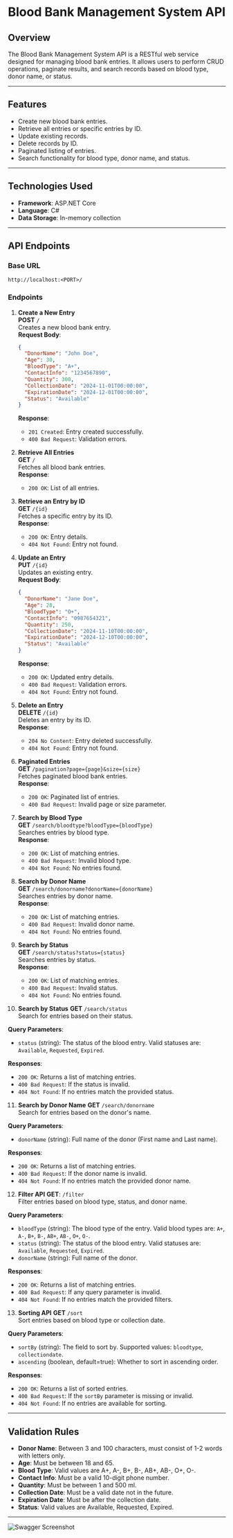 # Blood Bank Management System API

## Overview

The Blood Bank Management System API is a RESTful web service designed for managing blood bank entries. It allows users to perform CRUD operations, paginate results, and search records based on blood type, donor name, or status.

---

## Features

- Create new blood bank entries.
- Retrieve all entries or specific entries by ID.
- Update existing records.
- Delete records by ID.
- Paginated listing of entries.
- Search functionality for blood type, donor name, and status.

---

## Technologies Used

- **Framework**: ASP.NET Core
- **Language**: C#
- **Data Storage**: In-memory collection

---

## API Endpoints

### Base URL

```
http://localhost:<PORT>/
```

### Endpoints

1. **Create a New Entry**  
   **POST** `/`  
   Creates a new blood bank entry.  
   **Request Body**:
   ```json
   {
     "DonorName": "John Doe",
     "Age": 30,
     "BloodType": "A+",
     "ContactInfo": "1234567890",
     "Quantity": 300,
     "CollectionDate": "2024-11-01T00:00:00",
     "ExpirationDate": "2024-12-01T00:00:00",
     "Status": "Available"
   }
   ```
   **Response**:
   - `201 Created`: Entry created successfully.
   - `400 Bad Request`: Validation errors.

2. **Retrieve All Entries**  
   **GET** `/`  
   Fetches all blood bank entries.  
   **Response**:
   - `200 OK`: List of all entries.

3. **Retrieve an Entry by ID**  
   **GET** `/{id}`  
   Fetches a specific entry by its ID.  
   **Response**:
   - `200 OK`: Entry details.
   - `404 Not Found`: Entry not found.

4. **Update an Entry**  
   **PUT** `/{id}`  
   Updates an existing entry.  
   **Request Body**:
   ```json
   {
     "DonorName": "Jane Doe",
     "Age": 28,
     "BloodType": "O+",
     "ContactInfo": "0987654321",
     "Quantity": 250,
     "CollectionDate": "2024-11-10T00:00:00",
     "ExpirationDate": "2024-12-10T00:00:00",
     "Status": "Available"
   }
   ```
   **Response**:
   - `200 OK`: Updated entry details.
   - `400 Bad Request`: Validation errors.
   - `404 Not Found`: Entry not found.

5. **Delete an Entry**  
   **DELETE** `/{id}`  
   Deletes an entry by its ID.  
   **Response**:
   - `204 No Content`: Entry deleted successfully.
   - `404 Not Found`: Entry not found.

6. **Paginated Entries**  
   **GET** `/pagination?page={page}&size={size}`  
   Fetches paginated blood bank entries.  
   **Response**:
   - `200 OK`: Paginated list of entries.
   - `400 Bad Request`: Invalid page or size parameter.

7. **Search by Blood Type**  
   **GET** `/search/bloodtype?bloodType={bloodType}`  
   Searches entries by blood type.  
   **Response**:
   - `200 OK`: List of matching entries.
   - `400 Bad Request`: Invalid blood type.
   - `404 Not Found`: No entries found.

8. **Search by Donor Name**  
   **GET** `/search/donorname?donorName={donorName}`  
   Searches entries by donor name.  
   **Response**:
   - `200 OK`: List of matching entries.
   - `400 Bad Request`: Invalid donor name.
   - `404 Not Found`: No entries found.

9. **Search by Status**  
   **GET** `/search/status?status={status}`  
   Searches entries by status.  
   **Response**:
   - `200 OK`: List of matching entries.
   - `400 Bad Request`: Invalid status.
   - `404 Not Found`: No entries found.


10. **Search by Status**
    **GET** `/search/status`  
    Search for entries based on their status.

**Query Parameters**:
- `status` (string): The status of the blood entry. Valid statuses are: `Available`, `Requested`, `Expired`.

**Responses**:
- `200 OK`: Returns a list of matching entries.
- `400 Bad Request`: If the status is invalid.
- `404 Not Found`: If no entries match the provided status.



11. **Search by Donor Name**
    **GET** `/search/donorname`  
    Search for entries based on the donor's name.

**Query Parameters**:
- `donorName` (string): Full name of the donor (First name and Last name).

**Responses**:
- `200 OK`: Returns a list of matching entries.
- `400 Bad Request`: If the donor name is invalid.
- `404 Not Found`: If no entries match the provided donor name.



12. **Filter API**
**GET**: `/filter`  
Filter entries based on blood type, status, and donor name.

**Query Parameters**:
- `bloodType` (string): The blood type of the entry. Valid blood types are: `A+`, `A-`, `B+`, `B-`, `AB+`, `AB-`, `O+`, `O-`.
- `status` (string): The status of the blood entry. Valid statuses are: `Available`, `Requested`, `Expired`.
- `donorName` (string): Full name of the donor.

**Responses**:
- `200 OK`: Returns a list of matching entries.
- `400 Bad Request`: If any query parameter is invalid.
- `404 Not Found`: If no entries match the provided filters.



13. **Sorting API**
**GET** `/sort`  
Sort entries based on blood type or collection date.

**Query Parameters**:
- `sortBy` (string): The field to sort by. Supported values: `bloodtype`, `collectiondate`.
- `ascending` (boolean, default=true): Whether to sort in ascending order.

**Responses**:
- `200 OK`: Returns a list of sorted entries.
- `400 Bad Request`: If the `sortBy` parameter is missing or invalid.
- `404 Not Found`: If no entries are available for sorting.

---

## Validation Rules

- **Donor Name**: Between 3 and 100 characters, must consist of 1-2 words with letters only.
- **Age**: Must be between 18 and 65.
- **Blood Type**: Valid values are A+, A-, B+, B-, AB+, AB-, O+, O-.
- **Contact Info**: Must be a valid 10-digit phone number.
- **Quantity**: Must be between 1 and 500 ml.
- **Collection Date**: Must be a valid date not in the future.
- **Expiration Date**: Must be after the collection date.
- **Status**: Valid values are Available, Requested, Expired.

---

![Swagger Screenshot](./Screenshots/swagger.png)
